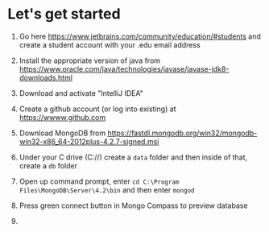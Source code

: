 # Let's get started

1. Go here https://www.jetbrains.com/community/education/#students and create a student account with your .edu email address

2. Install the appropriate version of java from https://www.oracle.com/java/technologies/javase/javase-jdk8-downloads.html

3. Download and activate "IntelliJ IDEA"

4. Create a github account (or log into existing) at https://wwww.github.com

5. Download MongoDB from https://fastdl.mongodb.org/win32/mongodb-win32-x86_64-2012plus-4.2.7-signed.msi

6. Under your C drive (C://) create a `data` folder and then inside of that, create a `db` folder

7. Open up command prompt, enter `cd C:\Program Files\MongoDB\Server\4.2\bin` and then enter `mongod`

8. Press green connect button in Mongo Compass to preview database

9. 